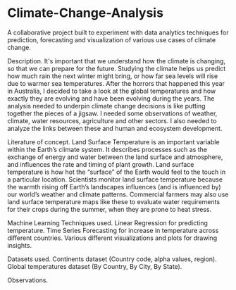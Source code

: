 # Climate-Change-Analysis
A collaborative project built to experiment with data analytics techniques for prediction, forecasting and visualization of various use cases of climate change.

Description.
It's important that we understand how the climate is changing, so that we can prepare for the future. Studying the climate helps us predict how much rain the next winter might bring, or how far sea levels will rise due to warmer sea temperatures. 
After the horrors that happened this year in Australia, I decided to take a look at the global temperatures and how exactly they are evolving and have been evolving during the years.
The analysis needed to underpin climate change decisions is like putting together the pieces of a jigsaw. I needed some observations of weather, climate, water resources, agriculture and other sectors. I also needed to analyze the links between these and human and ecosystem development.

Literature of concept.
Land Surface Temperature is an important variable within the Earth’s climate system. It describes processes such as the exchange of energy and water between the land surface and atmosphere, and influences the rate and timing of plant growth. 
Land surface temperature is how hot the “surface” of the Earth would feel to the touch in a particular location. 
Scientists monitor land surface temperature because the warmth rising off Earth’s landscapes influences (and is influenced by) our world’s weather and climate patterns. Commercial farmers may also use land surface temperature maps like these to evaluate water requirements for their crops during the summer, when they are prone to heat stress.

Machine Learning Techniques used.
Linear Regression for predicting temperature.
Time Series Forecasting for increase in temperature across different countries.
Various different visualizations and plots for drawing insights.

Datasets used.
Continents dataset (Country code, alpha values, region).
Global temperatures dataset (By Country, By City, By State).

Observations.
